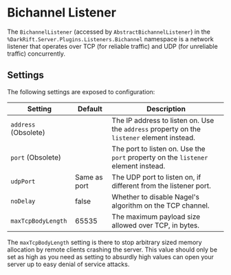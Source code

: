 # Bichannel Listener
The `BichannelListener` (accessed by `AbstractBichannelListener`) in the `%DarkRift.Server.Plugins.Listeners.Bichannel` namespace is a network listener that operates over TCP (for reliable traffic) and UDP (for unreliable traffic) concurrently.

## Settings
The following settings are exposed to configuration:

| Setting   | Default | Description |
|-----------|---------|-------------|
| `address` (Obsolete) |  | The IP address to listen on. Use the `address` property on the `listener` element instead. |
| `port` (Obsolete) |  | The port to listen on. Use the `port` property on the `listener` element instead. |
| `udpPort` | Same as port | The UDP port to listen on, if different from the listener port. |
| `noDelay` | false | Whether to disable Nagel's algorithm on the TCP channel. |
| `maxTcpBodyLength` | 65535 | The maximum payload size allowed over TCP, in bytes. |

The `maxTcpBodyLength` setting is there to stop arbitrary sized memory allocation by remote clients crashing the server. This value should only be set as high as you need as setting to absurdly high values can open your server up to easy denial of service attacks.
